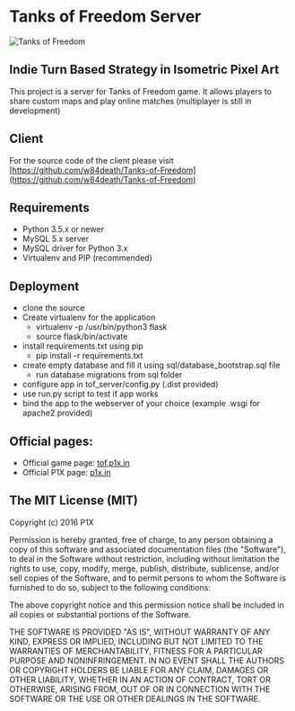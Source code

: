# Tanks of Freedom Server

![Tanks of Freedom](https://img.itch.io/aW1hZ2UvMTc3MDUvMjI3Mzk3LnBuZw==/original/jFFytG.png)

## Indie Turn Based Strategy in Isometric Pixel Art

This project is a server for Tanks of Freedom game. It allows players to share custom maps and play online matches (multiplayer is still in development)

## Client

For the source code of the client please visit [https://github.com/w84death/Tanks-of-Freedom](https://github.com/w84death/Tanks-of-Freedom)

## Requirements

- Python 3.5.x or newer
- MySQL 5.x server
- MySQL driver for Python 3.x
- Virtualenv and PIP (recommended)

## Deployment

- clone the source
- Create virtualenv for the application
  - virtualenv -p /usr/bin/python3 flask
  - source flask/bin/activate
- install requirements.txt using pip
  - pip install -r requirements.txt
- create empty database and fill it using sql/database_bootstrap.sql file
  - run database migrations from sql folder
- configure app in tof_server/config.py (.dist provided)
- use run.py script to test if app works
- bind the app to the webserver of your choice (example .wsgi for apache2 provided)

## Official pages:
- Official game page: [tof.p1x.in](http://tof.p1x.in)
- Official P1X page: [p1x.in](http://p1x.in)

## The MIT License (MIT)

Copyright (c) 2016 P1X

Permission is hereby granted, free of charge, to any person obtaining a copy
of this software and associated documentation files (the "Software"), to deal
in the Software without restriction, including without limitation the rights
to use, copy, modify, merge, publish, distribute, sublicense, and/or sell
copies of the Software, and to permit persons to whom the Software is
furnished to do so, subject to the following conditions:

The above copyright notice and this permission notice shall be included in
all copies or substantial portions of the Software.

THE SOFTWARE IS PROVIDED "AS IS", WITHOUT WARRANTY OF ANY KIND, EXPRESS OR
IMPLIED, INCLUDING BUT NOT LIMITED TO THE WARRANTIES OF MERCHANTABILITY,
FITNESS FOR A PARTICULAR PURPOSE AND NONINFRINGEMENT. IN NO EVENT SHALL THE
AUTHORS OR COPYRIGHT HOLDERS BE LIABLE FOR ANY CLAIM, DAMAGES OR OTHER
LIABILITY, WHETHER IN AN ACTION OF CONTRACT, TORT OR OTHERWISE, ARISING FROM,
OUT OF OR IN CONNECTION WITH THE SOFTWARE OR THE USE OR OTHER DEALINGS IN
THE SOFTWARE.
